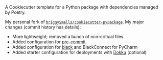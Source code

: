 A Cookiecutter template for a Python package with dependencies managed by Poetry.

My personal fork of [`briggySmalls/cookiecutter-pypackage`](https://github.com/briggySmalls/cookiecutter-pypackage). My major changes (commit history has details):
- More lightweight; removed a bunch of non-critical files
- Added configuration for [pre-commit](https://pre-commit.com/)
- Added configuration for [black](https://black.readthedocs.io/en/stable/) and BlackConnect for PyCharm
- Added starter configuration for deployments with [Dokku](https://dokku.com/) (optional)
